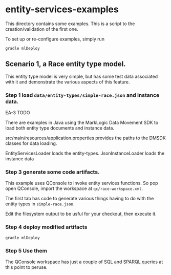 # entity-services-examples

This directory contains some examples.  This is a script to the creation/validation of the first one.

To set up or re-configure examples, simply run

`gradle mlDeploy`


## Scenario 1, a Race entity type model.

This entity type model is very simple, but has some test data associated
with it and demonstrate the various aspects of this feature.


### Step 1 load `data/entity-types/simple-race.json` and instance data.

EA-3 TODO

There are examples in Java using the MarkLogic Data Movement SDK to load both entity type documents and instance data.

src/main/resources/application.properties provides the paths to the DMSDK classes for data loading.

EntityServicesLoader loads the entity-types.
JsonInstanceLoader loads the instance data



### Step 3 generate some code artifacts.

This example uses QConsole to invoke entity services functions.  So pop open QConsole, import the workspace at `qc/race-workspace.xml`.

The first tab has code to generate various things having to do with the entity types in `simple-race.json`.

Edit the filesystem output to be usful for your checkout, then execute it.


### Step 4 deploy modified artifacts


`gradle mlDeploy`


### Step 5 Use them

The QConsole workspace has just a couple of SQL and SPARQL queries at this point to peruse.


